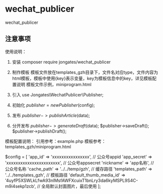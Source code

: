 # wechat_publicer
wechat_publicer


## 注意事项

使用说明：
1. 安装
composer require jongates/wechat_publicer

2. 制作模板
模板文件放在templates_gzh目录下，文件名对应type，文件内容为html模板，模板中使用{key}表示变量，key为模板信息中的key，详见模板配置说明
模板文件示例，miniprogram.html

3. 引入
use Jongates\WechatPublicer\Publisher;

4. 初始化
$publisher = new Publisher($config);

5. 发布
$publisher->publishArticle($data);

6. 分开发布
$publisher->generateDraft($data);
$publisher->saveDraft();
$publisher->publishDraft();

模板配置说明：
引用参考：example.php
模板参考：templates_gzh/miniprogram.html

$config = [
	'app_id' => 'xxxxxxxxxxxxxxxx', // 公众号appid
	'app_secret' => 'xxxxxxxxxxxxxxxxxxxxxxx', // 公众号appsecret
	'nickname' => 'app名称', // 公众号名称
	'cache_path' => '../../temp/gzh', // 缓存路径
	'templates_path' => '../../templates_gzh', // 模板路径
	'default_thumb_media_id' => '4uyfP5XSWLkLfwA93nlMsfAWFXcuixT1bnLry3da6kyMSPL9S4C-m9i4sekp1zcb', // 全局默认封面图片，最后使用
];




